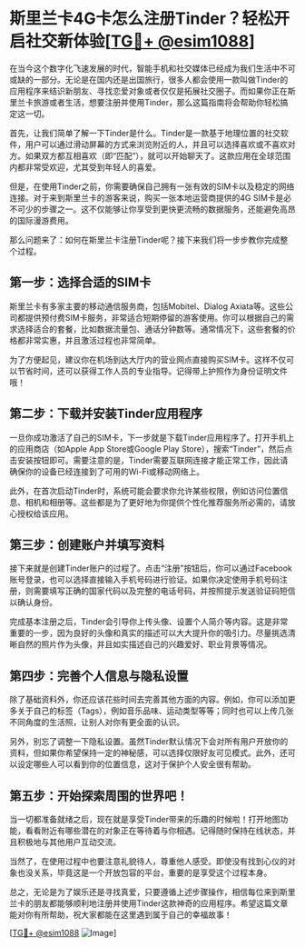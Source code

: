 # 斯里兰卡4G卡怎么注册Tinder？轻松开启社交新体验[[TG💪+ @esim1088](https://t.me/s/esim1088)]

在当今这个数字化飞速发展的时代，智能手机和社交媒体已经成为我们生活中不可或缺的一部分。无论是在国内还是出国旅行，很多人都会使用一款叫做Tinder的应用程序来结识新朋友、寻找恋爱对象或者仅仅是拓展社交圈子。而如果你正在斯里兰卡旅游或者生活，想要注册并使用Tinder，那么这篇指南将会帮助你轻松搞定这一切。

首先，让我们简单了解一下Tinder是什么。Tinder是一款基于地理位置的社交软件，用户可以通过滑动屏幕的方式来浏览附近的人，并且可以选择喜欢或不喜欢对方。如果双方都互相喜欢（即“匹配”），就可以开始聊天了。这款应用在全球范围内都非常受欢迎，尤其受到年轻人的喜爱。

但是，在使用Tinder之前，你需要确保自己拥有一张有效的SIM卡以及稳定的网络连接。对于来到斯里兰卡的游客来说，购买一张本地运营商提供的4G SIM卡是必不可少的步骤之一。这不仅能够让你享受到更快更流畅的数据服务，还能避免高昂的国际漫游费用。

那么问题来了：如何在斯里兰卡注册Tinder呢？接下来我们将一步步教你完成整个过程。

## 第一步：选择合适的SIM卡

斯里兰卡有多家主要的移动通信服务商，包括Mobitel、Dialog Axiata等。这些公司都提供预付费SIM卡服务，非常适合短期停留的游客使用。你可以根据自己的需求选择适合的套餐，比如数据流量包、通话分钟数等。通常情况下，这些套餐的价格都非常实惠，并且激活过程也非常简单。

为了方便起见，建议你在机场到达大厅内的营业网点直接购买SIM卡。这样不仅可以节省时间，还可以获得工作人员的专业指导。记得带上护照作为身份证明文件哦！

## 第二步：下载并安装Tinder应用程序

一旦你成功激活了自己的SIM卡，下一步就是下载Tinder应用程序了。打开手机上的应用商店（如Apple App Store或Google Play Store），搜索“Tinder”，然后点击安装按钮即可。需要注意的是，Tinder需要互联网连接才能正常工作，因此请确保你的设备已经连接到了可用的Wi-Fi或移动网络上。

此外，在首次启动Tinder时，系统可能会要求你允许某些权限，例如访问位置信息、相机和相册等。这些都是为了更好地为你提供个性化推荐服务所必需的，请放心授权给该应用。

## 第三步：创建账户并填写资料

接下来就是创建Tinder账户的过程了。点击“注册”按钮后，你可以通过Facebook账号登录，也可以选择直接输入手机号码进行验证。如果你决定使用手机号码注册，则需要填写正确的国家代码以及完整的电话号码，并按照提示发送验证码短信以确认身份。

完成基本注册之后，Tinder会引导你上传头像、设置个人简介等内容。这是非常重要的一步，因为良好的头像和真实的描述可以大大提升你的吸引力。尽量挑选清晰自然的照片作为头像，并且如实描述自己的兴趣爱好、职业背景等情况。

## 第四步：完善个人信息与隐私设置

除了基础资料外，你还应该花些时间去完善其他方面的内容。例如，你可以添加更多关于自己的标签（Tags），例如音乐品味、运动类型等等；同时也可以上传几张不同角度的生活照，让别人对你有更全面的认识。

另外，别忘了调整一下隐私设置。虽然Tinder默认情况下会对所有用户开放你的资料，但如果你希望保持一定的神秘感，可以选择仅限好友可见模式。此外，还可以设定哪些人可以看到你的位置信息，这对于保护个人安全很有帮助。

## 第五步：开始探索周围的世界吧！

当一切都准备就绪之后，现在就是享受Tinder带来的乐趣的时候啦！打开地图功能，看看附近有哪些潜在的对象正在等待着与你相遇。记得随时保持在线状态，并且积极地与其他用户互动交流。

当然了，在使用过程中也要注意礼貌待人，尊重他人感受。即使没有找到心仪的对象也没关系，毕竟这是一个开放包容的平台，重要的是享受这个过程本身。

总之，无论是为了娱乐还是寻找真爱，只要遵循上述步骤操作，相信每位来到斯里兰卡的朋友都能够顺利地注册并使用Tinder这款神奇的应用程序。希望这篇文章能对你有所帮助，祝大家都能在这里遇到属于自己的幸福故事！

[[TG💪+ @esim1088](https://t.me/s/esim1088) ![Image](https://i.postimg.cc/4NQfJmqS/Snipaste-2025-05-13-00-14-12.png)]